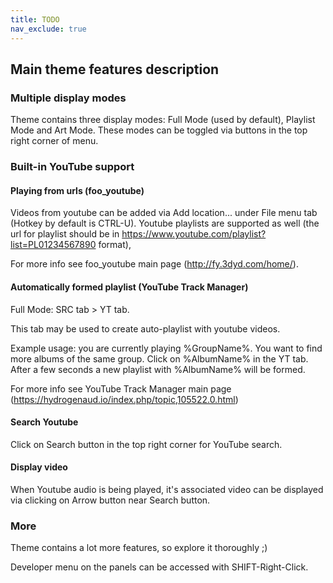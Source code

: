 ```yaml
---
title: TODO
nav_exclude: true
---
```


## Main theme features description

### Multiple display modes

Theme contains three display modes: Full Mode (used by default), Playlist Mode and Art Mode.
These modes can be toggled via buttons in the top right corner of menu.

### Built-in YouTube support

#### Playing from urls (foo_youtube)

Videos from youtube can be added via Add location... under File menu tab (Hotkey by default is CTRL-U).
Youtube playlists are supported as well (the url for playlist should be in https://www.youtube.com/playlist?list=PL01234567890 format),

For more info see foo_youtube main page (http://fy.3dyd.com/home/).

#### Automatically formed playlist (YouTube Track Manager)

Full Mode: SRC tab > YT tab.

This tab may be used to create auto-playlist with youtube videos.

Example usage: you are currently playing %GroupName%. You want to find more albums of the same group. Click on %AlbumName% in the YT tab. After a few seconds a new playlist with %AlbumName% will be formed.

For more info see YouTube Track Manager main page (https://hydrogenaud.io/index.php/topic,105522.0.html)

#### Search Youtube

Click on Search button in the top right corner for YouTube search.

#### Display video

When Youtube audio is being played, it's associated video can be displayed via clicking on Arrow button near Search button.

### More

Theme contains a lot more features, so explore it thoroughly ;)

Developer menu on the panels can be accessed with SHIFT-Right-Click.
